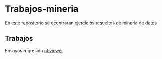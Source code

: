# Trabajos-mineria

En este repositorio se econtraran ejercicios resueltos de mineria de datos

## Trabajos

Ensayos regresión [nbviewer](https://nbviewer.jupyter.org/github/avbernalm/Trabajos-mineria/blob/main/Codigo/Ensayo%20regresion.html)
